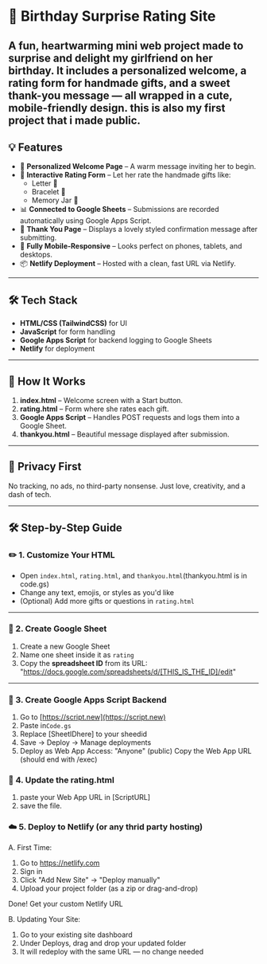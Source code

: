 # 🎁 Birthday Surprise Rating Site

A fun, heartwarming mini web project made to surprise and delight my girlfriend on her birthday. It includes a personalized welcome, a rating form for handmade gifts, and a sweet thank-you message — all wrapped in a cute, mobile-friendly design.
this is also my first project that i made public.
---

## 💡 Features

- 🌸 **Personalized Welcome Page** – A warm message inviting her to begin.
- 📝 **Interactive Rating Form** – Let her rate the handmade gifts like:
  - Letter 📜
  - Bracelet 💫
  - Memory Jar 🫙
- 📊 **Connected to Google Sheets** – Submissions are recorded automatically using Google Apps Script.
- 🎉 **Thank You Page** – Displays a lovely styled confirmation message after submitting.
- 📱 **Fully Mobile-Responsive** – Looks perfect on phones, tablets, and desktops.
- 📦 **Netlify Deployment** – Hosted with a clean, fast URL via Netlify.

---

## 🛠 Tech Stack

- **HTML/CSS (TailwindCSS)** for UI
- **JavaScript** for form handling
- **Google Apps Script** for backend logging to Google Sheets
- **Netlify** for deployment

---

## 🚀 How It Works

1. **index.html** – Welcome screen with a Start button.
2. **rating.html** – Form where she rates each gift.
3. **Google Apps Script** – Handles POST requests and logs them into a Google Sheet.
4. **thankyou.html** – Beautiful message displayed after submission.

---

## 🔐 Privacy First

No tracking, no ads, no third-party nonsense. Just love, creativity, and a dash of tech.

---

## 🛠 Step-by-Step Guide

### ✏️ 1. Customize Your HTML

- Open `index.html`, `rating.html`, and `thankyou.html`(thankyou.html is in code.gs)
- Change any text, emojis, or styles as you'd like
- (Optional) Add more gifts or questions in `rating.html`

---

### 📄 2. Create Google Sheet

1. Create a new Google Sheet  
2. Name one sheet inside it as `rating`  
3. Copy the **spreadsheet ID** from its URL:
"https://docs.google.com/spreadsheets/d/[THIS_IS_THE_ID]/edit"

---

### 🔌 3. Create Google Apps Script Backend

1. Go to [https://script.new](https://script.new)  
2. Paste in`Code.gs`
3. Replace [SheetIDhere] to your sheedid
4. Save → Deploy → Manage deployments
5. Deploy as Web App
   Access: "Anyone" (public)
   Copy the Web App URL (should end with /exec)

### 📄 4. Update the rating.html

1. paste your Web App URL in [ScriptURL]
2. save the file.

### ☁️ 5. Deploy to Netlify (or any thrid party hosting)

A. First Time:
 1. Go to https://netlify.com
 2. Sign in
 3. Click "Add New Site" → "Deploy manually"
 4. Upload your project folder (as a zip or drag-and-drop)

Done! Get your custom Netlify URL

B. Updating Your Site:
1. Go to your existing site dashboard
2. Under Deploys, drag and drop your updated folder
3. It will redeploy with the same URL — no change needed 






